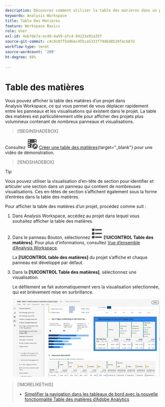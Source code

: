 ```yaml
---
description: Découvrez comment utiliser la table des matières dans un projet dans Analysis Workspace pour accéder rapidement aux panneaux et aux visualisations.
keywords: Analysis Workspace
title: Table Des Matières
feature: Workspace Basics
role: User
exl-id: 4eb7de7a-ec40-4a59-afc4-94131e91a35f
source-git-commit: c4c8c0ff5d46ec455ca5333f79d6d8529f4cb87d
workflow-type: tm+mt
source-wordcount: '209'
ht-degree: 88%

---
```


# Table des matières

Vous pouvez afficher la table des matières d’un projet dans Analysis Workspace, ce qui vous permet de vous déplacer rapidement entre les panneaux et les visualisations qui existent dans le projet. La table des matières est particulièrement utile pour afficher des projets plus volumineux contenant de nombreux panneaux et visualisations.

>[!BEGINSHADEBOX]

Consultez ![VideoCheckedOut](/help/assets/icons/VideoCheckedOut.svg) [Créer une table des matières](https://video.tv.adobe.com/v/35025/?quality=12&learn=on&captions=fre_fr){target="_blank"} pour une vidéo de démonstration.

>[!ENDSHADEBOX]


>[!TIP]
>
>Vous pouvez utiliser la visualisation d’en-tête de section pour identifier et articuler une section dans un panneau qui contient de nombreuses visualisations. Ces en-têtes de section s’affichent également sous la forme d’entrées dans la table des matières.
>


Pour afficher la table des matières d’un projet, procédez comme suit :

1. Dans Analysis Workspace, accédez au projet dans lequel vous souhaitez afficher la table des matières.

1. Dans le panneau Bouton, sélectionnez ![ViewList](/help/assets/icons/ViewList.svg) **[!UICONTROL Table des matières]**. Pour plus d’informations, consultez [Vue d’ensemble d’Analysis Workspace](/help/analysis-workspace/home.md).<br/>

   La **[!UICONTROL table des matières]** du projet s’affiche et chaque panneau est développé par défaut.

1. Dans la **[!UICONTROL Table des matières]**, sélectionnez une visualisation.<br/>

   Le défilement se fait automatiquement vers la visualisation sélectionnée, qui est brièvement mise en surbrillance.

   ![Table des matières mise en surbrillance](assets/toc-highlighted.png)


>[!MORELIKETHIS]
>
>* [Simplifier la navigation dans les tableaux de bord avec la nouvelle fonctionnalité Table des matières d’Adobe Analytics](https://experienceleaguecommunities.adobe.com/t5/adobe-analytics-blogs/simplify-dashboard-navigation-with-the-new-table-of-contents/ba-p/731284?profile.language=fr)
